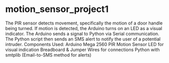 # motion_sensor_project1
The PIR sensor detects movement, specifically the motion of a door handle being turned.
If motion is detected, the Arduino turns on an LED as a visual indicator.
The Arduino sends a signal to Python via Serial communication.
The Python script then sends an SMS alert to notify the user of a potential intruder.
Components Used:
Arduino Mega 2560
PIR Motion Sensor
LED for visual indication
Breadboard & Jumper Wires for connections
Python with smtplib (Email-to-SMS method for alerts)
